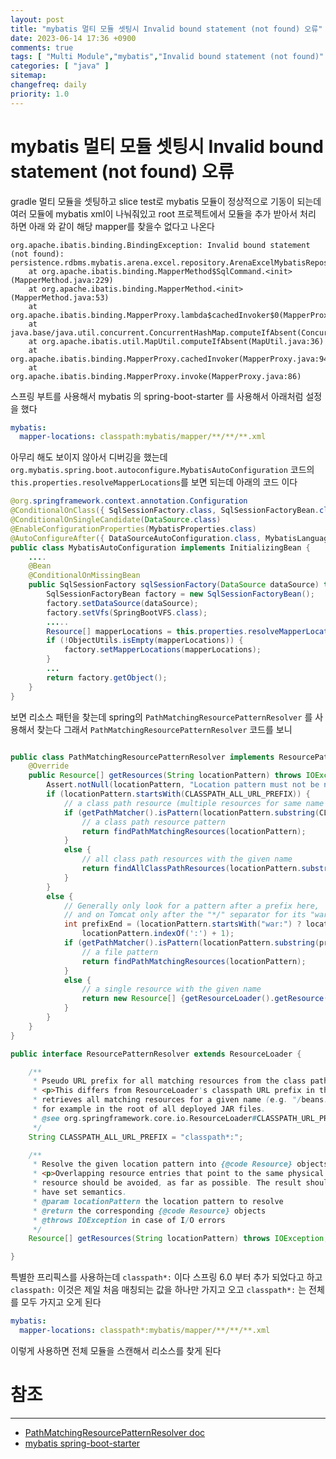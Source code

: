 ```yaml
---
layout: post
title: "mybatis 멀티 모듈 셋팅시 Invalid bound statement (not found) 오류"
date: 2023-06-14 17:36 +0900
comments: true
tags: [ "Multi Module","mybatis","Invalid bound statement (not found)" ,"mapper-locations"]
categories: [ "java" ]
sitemap:
changefreq: daily
priority: 1.0
---
```


# mybatis 멀티 모듈 셋팅시 Invalid bound statement (not found) 오류

gradle 멀티 모듈을 셋팅하고 slice test로 mybatis 모듈이 정상적으로 기동이 되는데 
여러 모듈에 mybatis xml이 나눠줘있고 root 프로젝트에서 모듈을 추가 받아서 처리 하면 아래 와 같이 해당 mapper를 찾을수 없다고 나온다

```
org.apache.ibatis.binding.BindingException: Invalid bound statement (not found): persistence.rdbms.mybatis.arena.excel.repository.ArenaExcelMybatisRepository.selectKartRushArenaApplyUserList
	at org.apache.ibatis.binding.MapperMethod$SqlCommand.<init>(MapperMethod.java:229)
	at org.apache.ibatis.binding.MapperMethod.<init>(MapperMethod.java:53)
	at org.apache.ibatis.binding.MapperProxy.lambda$cachedInvoker$0(MapperProxy.java:96)
	at java.base/java.util.concurrent.ConcurrentHashMap.computeIfAbsent(ConcurrentHashMap.java:1708)
	at org.apache.ibatis.util.MapUtil.computeIfAbsent(MapUtil.java:36)
	at org.apache.ibatis.binding.MapperProxy.cachedInvoker(MapperProxy.java:94)
	at org.apache.ibatis.binding.MapperProxy.invoke(MapperProxy.java:86)

```

스프링 부트를 사용해서 mybatis 의 spring-boot-starter 를 사용해서 아래처럼 설정을 했다 

```yaml
mybatis:
  mapper-locations: classpath:mybatis/mapper/**/**/**.xml
```

아무리 해도 보이지 않아서 디버깅을 했는데 `org.mybatis.spring.boot.autoconfigure.MybatisAutoConfiguration` 코드의 `this.properties.resolveMapperLocations`를 보면 되는데 아래의 코드 이다

```java
@org.springframework.context.annotation.Configuration
@ConditionalOnClass({ SqlSessionFactory.class, SqlSessionFactoryBean.class })
@ConditionalOnSingleCandidate(DataSource.class)
@EnableConfigurationProperties(MybatisProperties.class)
@AutoConfigureAfter({ DataSourceAutoConfiguration.class, MybatisLanguageDriverAutoConfiguration.class })
public class MybatisAutoConfiguration implements InitializingBean {
    ....
    @Bean
    @ConditionalOnMissingBean
    public SqlSessionFactory sqlSessionFactory(DataSource dataSource) throws Exception {
        SqlSessionFactoryBean factory = new SqlSessionFactoryBean();
        factory.setDataSource(dataSource);
        factory.setVfs(SpringBootVFS.class);
        .....
        Resource[] mapperLocations = this.properties.resolveMapperLocations();
        if (!ObjectUtils.isEmpty(mapperLocations)) {
            factory.setMapperLocations(mapperLocations);
        }
        ...
        return factory.getObject();
    }
}
```

보면 리소스 패턴을 찾는데 spring의 `PathMatchingResourcePatternResolver` 를 사용해서 찾는다 그래서 `PathMatchingResourcePatternResolver` 코드를 보니

```java

public class PathMatchingResourcePatternResolver implements ResourcePatternResolver {
    @Override
    public Resource[] getResources(String locationPattern) throws IOException {
        Assert.notNull(locationPattern, "Location pattern must not be null");
        if (locationPattern.startsWith(CLASSPATH_ALL_URL_PREFIX)) {
            // a class path resource (multiple resources for same name possible)
            if (getPathMatcher().isPattern(locationPattern.substring(CLASSPATH_ALL_URL_PREFIX.length()))) {
                // a class path resource pattern
                return findPathMatchingResources(locationPattern);
            }
            else {
                // all class path resources with the given name
                return findAllClassPathResources(locationPattern.substring(CLASSPATH_ALL_URL_PREFIX.length()));
            }
        }
        else {
            // Generally only look for a pattern after a prefix here,
            // and on Tomcat only after the "*/" separator for its "war:" protocol.
            int prefixEnd = (locationPattern.startsWith("war:") ? locationPattern.indexOf("*/") + 1 :
                locationPattern.indexOf(':') + 1);
            if (getPathMatcher().isPattern(locationPattern.substring(prefixEnd))) {
                // a file pattern
                return findPathMatchingResources(locationPattern);
            }
            else {
                // a single resource with the given name
                return new Resource[] {getResourceLoader().getResource(locationPattern)};
            }
        }
    }
}
```

```java
public interface ResourcePatternResolver extends ResourceLoader {

	/**
	 * Pseudo URL prefix for all matching resources from the class path: "classpath*:"
	 * <p>This differs from ResourceLoader's classpath URL prefix in that it
	 * retrieves all matching resources for a given name (e.g. "/beans.xml"),
	 * for example in the root of all deployed JAR files.
	 * @see org.springframework.core.io.ResourceLoader#CLASSPATH_URL_PREFIX
	 */
	String CLASSPATH_ALL_URL_PREFIX = "classpath*:";

	/**
	 * Resolve the given location pattern into {@code Resource} objects.
	 * <p>Overlapping resource entries that point to the same physical
	 * resource should be avoided, as far as possible. The result should
	 * have set semantics.
	 * @param locationPattern the location pattern to resolve
	 * @return the corresponding {@code Resource} objects
	 * @throws IOException in case of I/O errors
	 */
	Resource[] getResources(String locationPattern) throws IOException;

}
```

특별한 프리픽스를 사용하는데 `classpath*:` 이다 
스프링 6.0 부터 추가 되었다고 하고 `classpath:` 이것은 제일 처음 매칭되는 값을 하나만 가지고 오고 `classpath*:` 는 전체를 모두 가지고 오게 된다 

```yaml
mybatis:
  mapper-locations: classpath*:mybatis/mapper/**/**/**.xml
```

이렇게 사용하면 전체 모듈을 스캔해서 리소스를 찾게 된다

# 참조
-----

* [PathMatchingResourcePatternResolver doc](https://docs.spring.io/spring-framework/docs/current/javadoc-api/org/springframework/core/io/support/PathMatchingResourcePatternResolver.html)
* [mybatis spring-boot-starter](https://mybatis.org/spring-boot-starter/)
